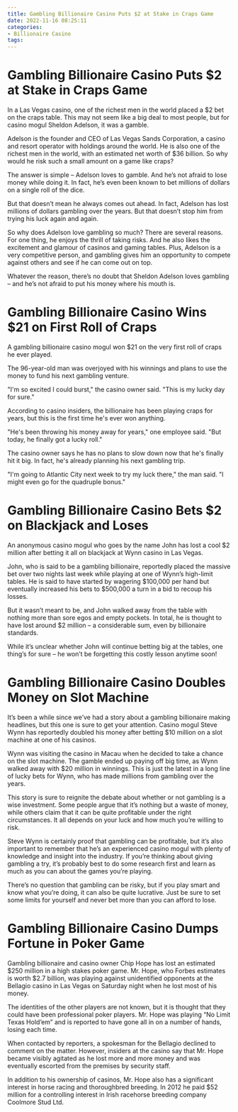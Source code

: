 ```yaml
---
title: Gambling Billionaire Casino Puts $2 at Stake in Craps Game
date: 2022-11-16 08:25:11
categories:
- Billionaire Casino
tags:
---
```



#  Gambling Billionaire Casino Puts $2 at Stake in Craps Game

In a Las Vegas casino, one of the richest men in the world placed a $2 bet on the craps table. This may not seem like a big deal to most people, but for casino mogul Sheldon Adelson, it was a gamble.

Adelson is the founder and CEO of Las Vegas Sands Corporation, a casino and resort operator with holdings around the world. He is also one of the richest men in the world, with an estimated net worth of $36 billion. So why would he risk such a small amount on a game like craps?

The answer is simple – Adelson loves to gamble. And he’s not afraid to lose money while doing it. In fact, he’s even been known to bet millions of dollars on a single roll of the dice.

But that doesn’t mean he always comes out ahead. In fact, Adelson has lost millions of dollars gambling over the years. But that doesn’t stop him from trying his luck again and again.

So why does Adelson love gambling so much? There are several reasons. For one thing, he enjoys the thrill of taking risks. And he also likes the excitement and glamour of casinos and gaming tables. Plus, Adelson is a very competitive person, and gambling gives him an opportunity to compete against others and see if he can come out on top.

Whatever the reason, there’s no doubt that Sheldon Adelson loves gambling – and he’s not afraid to put his money where his mouth is.

#  Gambling Billionaire Casino Wins $21 on First Roll of Craps

A gambling billionaire casino mogul won $21 on the very first roll of craps he ever played.

The 96-year-old man was overjoyed with his winnings and plans to use the money to fund his next gambling venture.

"I'm so excited I could burst," the casino owner said. "This is my lucky day for sure."

According to casino insiders, the billionaire has been playing craps for years, but this is the first time he's ever won anything.

"He's been throwing his money away for years," one employee said. "But today, he finally got a lucky roll."

The casino owner says he has no plans to slow down now that he's finally hit it big. In fact, he's already planning his next gambling trip.

"I'm going to Atlantic City next week to try my luck there," the man said. "I might even go for the quadruple bonus."

#  Gambling Billionaire Casino Bets $2 on Blackjack and Loses

An anonymous casino mogul who goes by the name John has lost a cool $2 million after betting it all on blackjack at Wynn casino in Las Vegas.

John, who is said to be a gambling billionaire, reportedly placed the massive bet over two nights last week while playing at one of Wynn’s high-limit tables. He is said to have started by wagering $100,000 per hand but eventually increased his bets to $500,000 a turn in a bid to recoup his losses.

But it wasn’t meant to be, and John walked away from the table with nothing more than sore egos and empty pockets. In total, he is thought to have lost around $2 million – a considerable sum, even by billionaire standards.

While it’s unclear whether John will continue betting big at the tables, one thing’s for sure – he won’t be forgetting this costly lesson anytime soon!

#  Gambling Billionaire Casino Doubles Money on Slot Machine

It’s been a while since we’ve had a story about a gambling billionaire making headlines, but this one is sure to get your attention. Casino mogul Steve Wynn has reportedly doubled his money after betting $10 million on a slot machine at one of his casinos.

Wynn was visiting the casino in Macau when he decided to take a chance on the slot machine. The gamble ended up paying off big time, as Wynn walked away with $20 million in winnings. This is just the latest in a long line of lucky bets for Wynn, who has made millions from gambling over the years.

This story is sure to reignite the debate about whether or not gambling is a wise investment. Some people argue that it’s nothing but a waste of money, while others claim that it can be quite profitable under the right circumstances. It all depends on your luck and how much you’re willing to risk.

Steve Wynn is certainly proof that gambling can be profitable, but it’s also important to remember that he’s an experienced casino mogul with plenty of knowledge and insight into the industry. If you’re thinking about giving gambling a try, it’s probably best to do some research first and learn as much as you can about the games you’re playing.

There’s no question that gambling can be risky, but if you play smart and know what you’re doing, it can also be quite lucrative. Just be sure to set some limits for yourself and never bet more than you can afford to lose.

#  Gambling Billionaire Casino Dumps Fortune in Poker Game

Gambling billionaire and casino owner Chip Hope has lost an estimated $250 million in a high stakes poker game. Mr. Hope, who Forbes estimates is worth $2.7 billion, was playing against unidentified opponents at the Bellagio casino in Las Vegas on Saturday night when he lost most of his money.

The identities of the other players are not known, but it is thought that they could have been professional poker players. Mr. Hope was playing “No Limit Texas Hold’em” and is reported to have gone all in on a number of hands, losing each time.

When contacted by reporters, a spokesman for the Bellagio declined to comment on the matter. However, insiders at the casino say that Mr. Hope became visibly agitated as he lost more and more money and was eventually escorted from the premises by security staff.

In addition to his ownership of casinos, Mr. Hope also has a significant interest in horse racing and thoroughbred breeding. In 2012 he paid $52 million for a controlling interest in Irish racehorse breeding company Coolmore Stud Ltd.